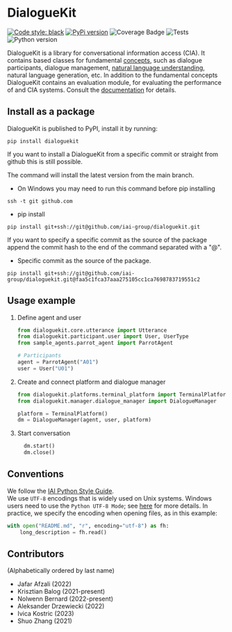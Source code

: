 # DialogueKit

[![Code style: black](https://img.shields.io/badge/code%20style-black-000000.svg)](https://github.com/psf/black)
[![PyPi version](https://img.shields.io/pypi/v/dialoguekit)](https://pypi.org/project/dialoguekit/)
![Coverage Badge](https://img.shields.io/endpoint?url=https://gist.githubusercontent.com/adrzewiecki/35bb996459f0949b38da651c66cf95cb/raw/coverage.DialogueKit.main.json)
![Tests](https://img.shields.io/github/actions/workflow/status/iai-group/DialogueKit/merge.yaml?label=Tests&branch=main)
![Python version](https://img.shields.io/badge/python-3.9-blue)

DialogueKit is a library for conversational information access (CIA). It contains based classes for fundamental [concepts](https://iai-group.github.io/DialogueKit/main/concepts.html), such as dialogue participants, dialogue management, [natural language understanding](https://iai-group.github.io/DialogueKit/main/nlu.html), natural language generation, etc. In addition to the fundamental concepts DialogueKit contains an evaluation module, for evaluating the performance of and CIA systems.
Consult the [documentation](https://iai-group.github.io/DialogueKit/main/) for details.

## Install as a package

DialogueKit is published to PyPI, install it by running:

```shell
pip install dialoguekit
```

If you want to install a DialogueKit from a specific commit or straight from github this is still possible.

The command will install the latest version from the main branch.

- On Windows you may need to run this command before pip installing

```shell
ssh -t git github.com
```

- pip install

```shell
pip install git+ssh://git@github.com/iai-group/dialoguekit.git
```

If you want to specify a specific commit as the source of the package append the commit hash to the end of the command separated with a "@".

- Specific commit as the source of the package.

```shell
pip install git+ssh://git@github.com/iai-group/dialoguekit.git@faa5c1fca37aaa275105cc1ca7698783719551c2
```

## Usage example

1. Define agent and user

   ```python
   from dialoguekit.core.utterance import Utterance
   from dialoguekit.participant.user import User, UserType
   from sample_agents.parrot_agent import ParrotAgent

   # Participants
   agent = ParrotAgent("A01")
   user = User("U01")
   ```

2. Create and connect platform and dialogue manager

   ```python
   from dialoguekit.platforms.terminal_platform import TerminalPlatform
   from dialoguekit.manager.dialogue_manager import DialogueManager

   platform = TerminalPlatform()
   dm = DialogueManager(agent, user, platform)
   ```

3. Start conversation

   ```python
     dm.start()
     dm.close()
   ```

## Conventions

We follow the [IAI Python Style Guide](https://github.com/iai-group/styleguide/tree/main/python).  
We use `UTF-8` encodings that is widely used on Unix systems. Windows users need to use the `Python UTF-8 Mode`; see [here](https://docs.python.org/3/using/windows.html#utf-8-mode) for more details. In practice, we specify the encoding when opening files, as in this example:

```python
with open("README.md", "r", encoding="utf-8") as fh:
    long_description = fh.read()
```

## Contributors

(Alphabetically ordered by last name)

- Jafar Afzali (2022)
- Krisztian Balog (2021-present)
- Nolwenn Bernard (2022-present)
- Aleksander Drzewiecki (2022)
- Ivica Kostric (2023)
- Shuo Zhang (2021)
